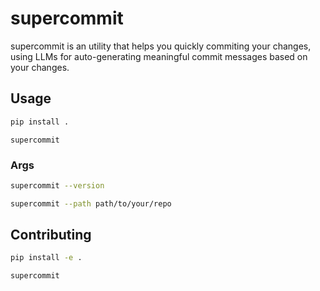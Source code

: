# supercommit

supercommit is an utility that helps you quickly commiting your changes, using LLMs for auto-generating meaningful commit messages based on your changes.

## Usage

```bash
pip install .
```

```
supercommit
```

### Args

```bash
supercommit --version
```

```bash
supercommit --path path/to/your/repo
```

## Contributing

```bash
pip install -e .
```

```
supercommit
```
